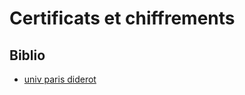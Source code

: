 # Certificats et chiffrements

## Biblio

- [univ paris diderot](https://www.eila.univ-paris-diderot.fr/sysadmin/securite/ca/chiffrement)
